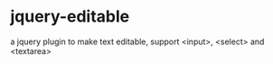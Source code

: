 # jquery-editable
a jquery plugin to make text editable, support &lt;input>, &lt;select> and &lt;textarea>

